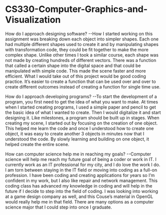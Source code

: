# CS330-Computer-Graphics-and-Visualization


How do I approach designing software?
--How I started working on this assignment was breaking down each object into simpler shapes. Each one had multiple different shapes used to create it and by manipulating shapes with transformation code, they could be fit together to make the more complex shape. Unlike other times I took a similar course, each shape was not made by creating hundreds of different vectors. There was a function that called a certain shape into the digital space and that could be manipulated with simple code. This made the scene faster and more efficient. What I would take out of this project would be good coding practice. It’s easier to create a function that can be used over and over to create different outcomes instead of creating a function for single time use. 

How do I approach developing programs?
--To start the development of a program, you first need to get the idea of what you want to make. At times when I started creating programs, I used a simple paper and pencil to get the basic idea of what I wanted to create. Then I would digitalize it and start designing it. Like milestones, a program should be built up in stages. When creating my scene, I started out by focusing on the creation of one object. This helped me learn the code and once I understood how to create one object, it was easy to create another 3 objects in minutes now that I understood the code. By slowly learning and building on one object, it helped create the entire scene. 

How can computer science help me in reaching my goals?
--Computer science will help me reach my future goal of being a coder or work in IT. I currently work as an IT professional for my city, and I do love the work I do. I am torn between staying in the IT field or moving into coding as a full-on profession. I have been coding and creating applications for years so I’m confident in my work, but I also like repair and network management. This coding class has advanced my knowledge in coding and will help in the future if I decide to step into the field of coding. I was looking into working at a game design company as well, and this Couse’s material in OpenGL would really help me in that field. There are many options as a computer science major that I could step into once I graduate. 
